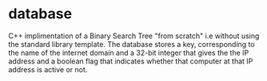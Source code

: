 # database
C++ implimentation of a Binary Search Tree "from scratch" i.e without using the standard library template. The database stores a key, corresponding to the name of the internet domain and a 32-bit integer that gives the the IP address and a boolean flag that indicates whether that computer at that IP address is active or not.
